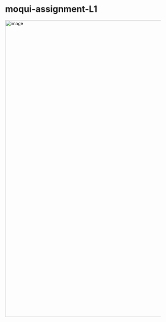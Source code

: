 # moqui-assignment-L1
<img width="960" alt="image" src="https://github.com/harshitagurudatta/moqui-assignment-L1/assets/108786799/6d040fb3-0083-467a-ba44-46318f89d3de">
